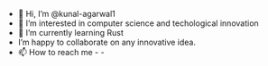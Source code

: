 - 👋 Hi, I’m @kunal-agarwal1
- 👀 I’m interested in computer science and techological innovation
- 🌱 I’m currently learning Rust
-  I’m happy to collaborate on any innovative idea. 
- 📫 How to reach me - -

<!---
kunal-agarwal1/kunal-agarwal1 is a ✨ special ✨ repository because its `README.md` (this file) appears on your GitHub profile.
You can click the Preview link to take a look at your changes.
--->
